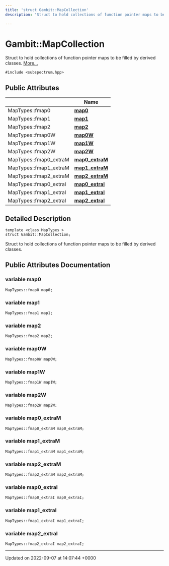 ```yaml
---
title: 'struct Gambit::MapCollection'
description: 'Struct to hold collections of function pointer maps to be filled by derived classes. '

---
```


# Gambit::MapCollection



Struct to hold collections of function pointer maps to be filled by derived classes.  [More...](#detailed-description)


`#include <subspectrum.hpp>`

## Public Attributes

|                | Name           |
| -------------- | -------------- |
| MapTypes::fmap0 | **[map0](/documentation/code/classes/structgambit_1_1mapcollection/#variable-map0)**  |
| MapTypes::fmap1 | **[map1](/documentation/code/classes/structgambit_1_1mapcollection/#variable-map1)**  |
| MapTypes::fmap2 | **[map2](/documentation/code/classes/structgambit_1_1mapcollection/#variable-map2)**  |
| MapTypes::fmap0W | **[map0W](/documentation/code/classes/structgambit_1_1mapcollection/#variable-map0w)**  |
| MapTypes::fmap1W | **[map1W](/documentation/code/classes/structgambit_1_1mapcollection/#variable-map1w)**  |
| MapTypes::fmap2W | **[map2W](/documentation/code/classes/structgambit_1_1mapcollection/#variable-map2w)**  |
| MapTypes::fmap0_extraM | **[map0_extraM](/documentation/code/classes/structgambit_1_1mapcollection/#variable-map0-extram)**  |
| MapTypes::fmap1_extraM | **[map1_extraM](/documentation/code/classes/structgambit_1_1mapcollection/#variable-map1-extram)**  |
| MapTypes::fmap2_extraM | **[map2_extraM](/documentation/code/classes/structgambit_1_1mapcollection/#variable-map2-extram)**  |
| MapTypes::fmap0_extraI | **[map0_extraI](/documentation/code/classes/structgambit_1_1mapcollection/#variable-map0-extrai)**  |
| MapTypes::fmap1_extraI | **[map1_extraI](/documentation/code/classes/structgambit_1_1mapcollection/#variable-map1-extrai)**  |
| MapTypes::fmap2_extraI | **[map2_extraI](/documentation/code/classes/structgambit_1_1mapcollection/#variable-map2-extrai)**  |

## Detailed Description

```
template <class MapTypes >
struct Gambit::MapCollection;
```

Struct to hold collections of function pointer maps to be filled by derived classes. 
## Public Attributes Documentation

### variable map0

```
MapTypes::fmap0 map0;
```


### variable map1

```
MapTypes::fmap1 map1;
```


### variable map2

```
MapTypes::fmap2 map2;
```


### variable map0W

```
MapTypes::fmap0W map0W;
```


### variable map1W

```
MapTypes::fmap1W map1W;
```


### variable map2W

```
MapTypes::fmap2W map2W;
```


### variable map0_extraM

```
MapTypes::fmap0_extraM map0_extraM;
```


### variable map1_extraM

```
MapTypes::fmap1_extraM map1_extraM;
```


### variable map2_extraM

```
MapTypes::fmap2_extraM map2_extraM;
```


### variable map0_extraI

```
MapTypes::fmap0_extraI map0_extraI;
```


### variable map1_extraI

```
MapTypes::fmap1_extraI map1_extraI;
```


### variable map2_extraI

```
MapTypes::fmap2_extraI map2_extraI;
```


-------------------------------

Updated on 2022-09-07 at 14:07:44 +0000